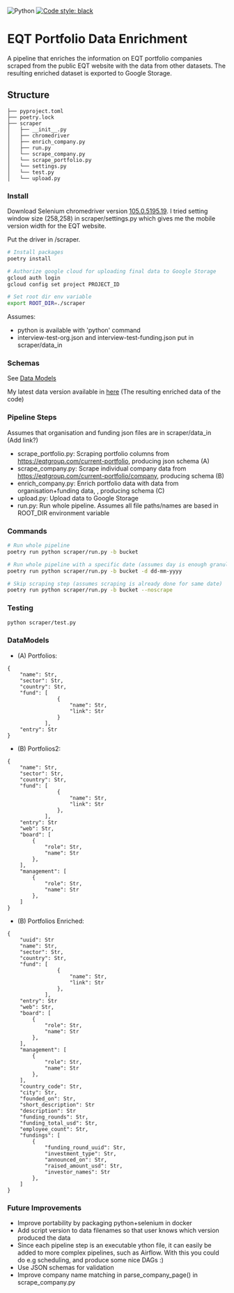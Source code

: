 ![Python](https://img.shields.io/badge/python-3.9+-blue) <a href="https://github.com/psf/black"><img alt="Code style: black" src="https://img.shields.io/badge/code%20style-black-000000.svg"></a>

# EQT Portfolio Data Enrichment

A pipeline that enriches the information on EQT portfolio companies scraped from the public EQT website with the data from other datasets. The resulting enriched dataset is exported to Google Storage.

## Structure

``` text
├── pyproject.toml
├── poetry.lock
├── scraper
│   ├── __init__.py
│   ├── chromedriver
│   ├── enrich_company.py
│   ├── run.py
│   └── scrape_company.py
│   └── scrape_portfolio.py
│   └── settings.py
│   └── test.py
│   └── upload.py
```

### Install

Download Selenium chromedriver version [105.0.5195.19](https://chromedriver.storage.googleapis.com/index.html?path=105.0.5195.19/). I tried setting window size (258,258) in scraper/settings.py which gives me the mobile version width for the EQT website.

Put the driver in /scraper.

```bash
# Install packages
poetry install
```

```bash
# Authorize google cloud for uploading final data to Google Storage
gcloud auth login
gcloud config set project PROJECT_ID
```

```bash
# Set root dir env variable
export ROOT_DIR=./scraper
```

Assumes: 
- python is available with 'python' command
- interview-test-org.json and interview-test-funding.json put in scraper/data_in

### Schemas
See [Data Models](#DataModels)

My latest data version available in [here](https://storage.googleapis.com/eqt-interview/enriched_final_17-11-2022.json) (The resulting enriched data of the code)

### Pipeline Steps
Assumes that organisation and funding json files are in scraper/data_in (Add link?)

- scrape_portfolio.py: Scraping portfolio columns from https://eqtgroup.com/current-portfolio, producing json schema (A) 
- scrape_company.py: Scrape individual company data from https://eqtgroup.com/current-portfolio/company, producing schema (B)
- enrich_company.py: Enrich portfolio data with data from organisation+funding data, , producing schema (C)
- upload.py: Upload data to Google Storage
- run.py: Run whole pipeline. Assumes all file paths/names are based in ROOT_DIR environment variable

### Commands

```bash
# Run whole pipeline
poetry run python scraper/run.py -b bucket
```

```bash
# Run whole pipeline with a specific date (assumes day is enough granularity)
poetry run python scraper/run.py -b bucket -d dd-mm-yyyy
```

```bash
# Skip scraping step (assumes scraping is already done for same date)
poetry run python scraper/run.py -b bucket --noscrape
```

### Testing
```bash
python scraper/test.py
```

### DataModels
- (A) Portfolios: 
```
{
    "name": Str,
    "sector": Str,
    "country": Str,
    "fund": [
                {
                    "name": Str,
                    "link": Str
                }
            ],
    "entry": Str
}
```

- (B) Portfolios2: 
```
{
    "name": Str,
    "sector": Str,
    "country": Str,
    "fund": [
                {
                    "name": Str,
                    "link": Str
                },
            ],
    "entry": Str
    "web": Str,
    "board": [
        {
            "role": Str,
            "name": Str
        },
    ],
    "management": [
        {
            "role": Str,
            "name": Str
        },
    ]
}
```

- (B) Portfolios Enriched: 
```
{
    "uuid": Str
    "name": Str,
    "sector": Str,
    "country": Str,
    "fund": [
                {
                    "name": Str,
                    "link": Str
                },
            ],
    "entry": Str
    "web": Str,
    "board": [
        {
            "role": Str,
            "name": Str
        },
    ],
    "management": [
        {
            "role": Str,
            "name": Str
        },
    ],
    "country_code": Str,
    "city": Str,
    "founded_on": Str,
    "short_description": Str
    "description": Str
    "funding_rounds": Str,
    "funding_total_usd": Str,
    "employee_count": Str,
    "fundings": [
        {
            "funding_round_uuid": Str,
            "investment_type": Str,
            "announced_on": Str,
            "raised_amount_usd": Str,
            "investor_names": Str
        },
    ]
}
```
### Future Improvements
- Improve portability by packaging python+selenium in docker
- Add script version to data filenames so that user knows which version produced the data
- Since each pipeline step is an executable ython file, it can easily be added to more complex pipelines, such as Airflow. With this you could do e.g scheduling, and produce some nice DAGs :)
- Use JSON schemas for validation
- Improve company name matching in parse_company_page() in scrape_company.py